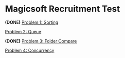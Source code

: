 # Magicsoft Recruitment Test

**(DONE)** [Problem 1: Sorting ](https://github.com/galihrivanto/recruitment/tree/master/sorting)

[Problem 2: Queue](https://github.com/galihrivanto/recruitment/tree/master/queue)

**(DONE)** [Problem 3: Folder Compare](https://github.com/galihrivanto/recruitment/tree/master/compare)

[Problem 4: Concurrency](https://github.com/galihrivanto/recruitment/tree/master/concurrency)
